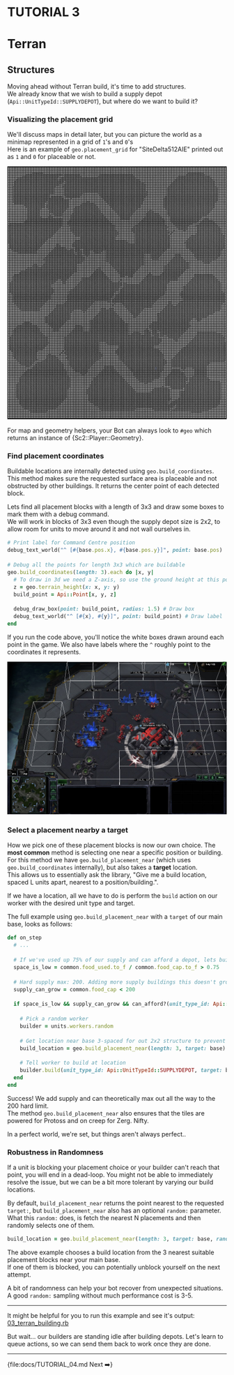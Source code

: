 # TUTORIAL 3

# Terran
## Structures

Moving ahead without Terran build, it's time to add structures.  
We already know that we wish to build a supply depot (`Api::UnitTypeId::SUPPLYDEPOT`), but where do we want to build it?  

### Visualizing the placement grid
We'll discuss maps in detail later, but you can picture the world as a minimap represented in a grid of `1`'s and `0`'s    
Here is an example of `geo.placement_grid` for "SiteDelta512AIE" printed out as `1` and `0` for placeable or not.

![placement_map](images/03_placement_map.jpg)

For map and geometry helpers, your Bot can always look to `#geo` which returns an instance of {Sc2::Player::Geometry}. 

### Find placement coordinates

Buildable locations are internally detected using `geo.build_coordinates`.
This method makes sure the requested surface area is placeable and not obstructed by other buildings.
It returns the center point of each detected block.

Lets find all placement blocks with a length of 3x3 and draw some boxes to mark them with a debug command.    
We will work in blocks of 3x3 even though the supply depot size is 2x2, to allow room for units to move around it and not wall ourselves in.

```ruby
# Print label for Command Centre position
debug_text_world("^ [#{base.pos.x}, #{base.pos.y}]", point: base.pos)

# Debug all the points for length 3x3 which are buildable 
geo.build_coordinates(length: 3).each do |x, y|
  # To draw in 3d we need a Z-axis, so use the ground height at this point
  z = geo.terrain_height(x: x, y: y)
  build_point = Api::Point[x, y, z]
  
  debug_draw_box(point: build_point, radius: 1.5) # Draw box
  debug_text_world("^ [#{x}, #{y}]", point: build_point) # Draw label
end

```
If you run the code above, you'll notice the white boxes drawn around each point in the game. We also have labels where the `^` roughly point to the coordinates it represents.

![placement_drawn](images/03_placement_drawn.jpg)

### Select a placement nearby a target

How we pick one of these placement blocks is now our own choice. 
The **most common** method is selecting one near a specific position or building.  
For thís method we have `geo.build_placement_near` (which uses `geo.build_coordinates` internally), but also takes a **target** location.  
This allows us to essentially ask the library, "Give me a build location, spaced L units apart, nearest to a position/building.".

If we have a location, all we have to do is perform the `build` action on our worker with the desired unit type and target. 

The full example using `geo.build_placement_near` with a `target` of our main base, looks as follows:
```ruby
def on_step
  # ...

  # If we've used up 75% of our supply and can afford a depot, lets build one
  space_is_low = common.food_used.to_f / common.food_cap.to_f > 0.75
  
  # Hard supply max: 200. Adding more supply buildings this doesn't grow the cap.
  supply_can_grow = common.food_cap < 200
  
  if space_is_low && supply_can_grow && can_afford?(unit_type_id: Api::UnitTypeId::SUPPLYDEPOT)

    # Pick a random worker
    builder = units.workers.random
    
    # Get location near base 3-spaced for out 2x2 structure to prevent blocking ourselves in.
    build_location = geo.build_placement_near(length: 3, target: base)
    
    # Tell worker to build at location
    builder.build(unit_type_id: Api::UnitTypeId::SUPPLYDEPOT, target: build_location)
  end
end
```

Success! We add supply and can theoretically max out all the way to the 200 hard limit.  
The method `geo.build_placement_near` also ensures that the tiles are powered for Protoss and on creep for Zerg. Nifty.  

In a perfect world, we're set, but things aren't always perfect..

### Robustness in Randomness

If a unit is blocking your placement choice or your builder can't reach that point, you will end in a dead-loop.
You might not be able to immediately resolve the issue, but we can be a bit more tolerant by varying our build locations.

By default, `build_placement_near` returns the point nearest to the requested `target:`, but `build_placement_near` also has an optional `random:` parameter.  
What this `random:` does, is fetch the nearest N placements and then randomly selects one of them.
```ruby 
build_location = geo.build_placement_near(length: 3, target: base, random: 3)
``` 
The above example chooses a build location from the 3 nearest suitable placement blocks near your main base.   
If one of them is blocked, you can potentially unblock yourself on the next attempt.   

A bit of randomness can help your bot recover from unexpected situations. A good `random:` sampling without much performance cost is 3-5.  

---

<div class="docstring"><div class="note">
It might be helpful for you to run this example and see it's output: <a href="https://github.com/dysonreturns/sc2ai/blob/main/docs/examples/03_terran_building.rb">03_terran_building.rb</a>  
</div></div>

But wait... our builders are standing idle after building depots. Let's learn to queue actions, so we can send them back to work once they are done.

---


{file:docs/TUTORIAL_04.md Next ➡️}


